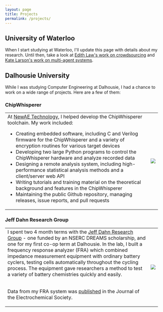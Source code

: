 ```yaml
---
layout: page
title: Projects
permalink: /projects/
---
```


## University of Waterloo
When I start studying at Waterloo, I'll update this page with details about my research. Until then, take a look at [Edith Law's work on crowdsourcing](http://edithlaw.ca/research.html) and [Kate Larson's work on multi-agent systems](https://cs.uwaterloo.ca/~klarson/publications.html).


## Dalhousie University
While I was studying Computer Engineering at Dalhousie, I had a chance to work on a wide range of projects. Here are a few of them:

### ChipWhisperer
<table class="image-text"><tr>
<td>
At <a href="http://newae.com/">NewAE Technology</a>, I helped develop the ChipWhisperer toolchain. My work included:
<ul>
<li> Creating embedded software, including C and Verilog firmware for the ChipWhisperer and a variety of encryption routines for various target devices </li>
<li> Developing two large Python programs to control the ChipWhisperer hardware and analyze recorded data </li>
<li> Designing a remote analysis system, including high-performance statistical analysis methods and a client/server web API</li>
<li> Writing tutorials and training material on the theoretical background and features in the ChipWhisperer </li>
<li> Maintaining the public Github repository, managing releases, issue reports, and pull requests</li>
</ul>
</td>
<td><img src="{{ site.baseurl }}/files/cw-lite.jpg"></td>
</tr></table>

### Jeff Dahn Research Group
<table class="image-text"><tr>
<td>
I spent two 4 month terms with the <a href="https://www.dal.ca/diff/dahn.html">Jeff Dahn Research Group</a> - one funded by an NSERC DREAMS scholarship, and one for my first co-op term at Dalhousie. In the lab, I built a frequency response analyzer (FRA) which combined impedance measurement equipment with ordinary battery cyclers, testing cells automatically throughout the cycling process. The equipment gave researchers a method to test a variety of battery chemistries quickly and easily. <br/><br/>

Data from my FRA system was <a href="http://jes.ecsdl.org/content/162/6/A1046.short">published</a> in the Journal of the Electrochemical Society.

</td>
<td><img src="{{ site.baseurl }}/files/dahn-fra.jpg"></td>
</tr></table>




